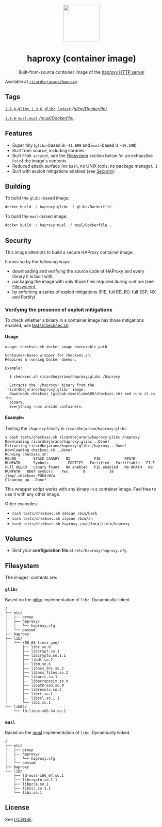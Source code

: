 <p align=center><img src=https://emojipedia-us.s3.dualstack.us-west-1.amazonaws.com/thumbs/320/apple/155/racing-car_1f3ce.png width=120px></p>
<h1 align=center>haproxy (container image)</h1>
<p align=center>Built-from-source container image of the <a href=https://www.haproxy.org/>haproxy HTTP server</a></p>

Available at [`ricardbejarano/haproxy`](https://hub.docker.com/r/ricardbejarano/haproxy).


## Tags

[`1.9.6-glibc`, `1.9.6`, `glibc`, `latest` *(glibc/Dockerfile)*](https://github.com/ricardbejarano/haproxy/blob/master/glibc/Dockerfile)

[`1.9.6-musl`, `musl` *(musl/Dockerfile)*](https://github.com/ricardbejarano/haproxy/blob/master/musl/Dockerfile)


## Features

* Super tiny (`glibc`-based is `~11.6MB` and `musl`-based is `~19.2MB`)
* Built from source, including libraries
* Built `FROM scratch`, see the [Filesystem](#Filesystem) section below for an exhaustive list of the image's contents
* Reduced attack surface (no `bash`, no UNIX tools, no package manager...)
* Built with exploit mitigations enabled (see [Security](#Security))


## Building

To build the `glibc`-based image:

```bash
docker build -t haproxy:glibc -f glibc/Dockerfile .
```

To build the `musl`-based image:

```bash
docker build -t haproxy:musl -f musl/Dockerfile .
```


## Security

This image attempts to build a secure HAProxy container image.

It does so by the following ways:

- downloading and verifying the source code of HAProxy and every library it is built with,
- packaging the image with only those files required during runtime (see [Filesystem](#Filesystem)),
- by enforcing a series of exploit mitigations (PIE, full RELRO, full SSP, NX and Fortify)

### Verifying the presence of exploit mitigations

To check whether a binary in a container image has those mitigations enabled, use [tests/checksec.sh](https://github.com/ricardbejarano/haproxy/blob/master/tests/checksec.sh).

#### Usage

```
usage: checksec.sh docker_image executable_path

Container-based wrapper for checksec.sh.
Requires a running Docker daemon.

Example:

  $ checksec.sh ricardbejarano/haproxy:glibc /haproxy

  Extracts the '/haproxy' binary from the 'ricardbejarano/haproxy:glibc' image,
  downloads checksec (github.com/slimm609/checksec.sh) and runs it on the
  binary.
  Everything runs inside containers.
```

#### Example:

Testing the `/haproxy` binary in `ricardbejarano/haproxy:glibc`:

```
$ bash tests/checksec.sh ricardbejarano/haproxy:glibc /haproxy
Downloading ricardbejarano/haproxy:glibc...Done!
Extracting ricardbejarano/haproxy:glibc:/haproxy...Done!
Downloading checksec.sh...Done!
Running checksec.sh:
RELRO        STACK CANARY   NX           PIE           RPATH      RUNPATH      Symbols         FORTIFY   Fortified   Fortifiable   FILE
Full RELRO   Canary found   NX enabled   PIE enabled   No RPATH   No RUNPATH   8807 Symbols    Yes       0           38            /tmp/.checksec-PdU8rBVu
Cleaning up...Done!
```

This wrapper script works with any binary in a container image. Feel free to use it with any other image.

Other examples:

- `bash tests/checksec.sh debian /bin/bash`
- `bash tests/checksec.sh alpine /bin/sh`
- `bash tests/checksec.sh haproxy /usr/local/sbin/haproxy`


## Volumes

- Bind your **configuration file** at `/etc/haproxy/haproxy.cfg`.


## Filesystem

The images' contents are:

### `glibc`

Based on the [glibc](https://www.gnu.org/software/libc/) implementation of `libc`. Dynamically linked.

```
/
├── etc/
│   ├── group
│   ├── haproxy/
│   │   └── haproxy.cfg
│   └── passwd
├── haproxy
├── lib/
│   └── x86_64-linux-gnu/
│       ├── libc.so.6
│       ├── libcrypt.so.1
│       ├── libcrypto.so.1.1
│       ├── libdl.so.2
│       ├── libm.so.6
│       ├── libnss_dns.so.2
│       ├── libnss_files.so.2
│       ├── libpcre.so.1
│       ├── libpcreposix.so.0
│       ├── libpthread.so.0
│       ├── libresolv.so.2
│       ├── librt.so.1
│       ├── libssl.so.1.1
│       └── libz.so.1
└── lib64/
    └── ld-linux-x86-64.so.2
```

### `musl`

Based on the [musl](https://www.musl-libc.org/) implementation of `libc`. Dynamically linked.

```
/
├── etc/
│   ├── group
│   ├── haproxy/
│   │   └── haproxy.cfg
│   └── passwd
├── haproxy
└── lib/
    ├── ld-musl-x86_64.so.1
    ├── libcrypto.so.1.1
    ├── libpcre.so.1
    ├── libssl.so.1.1
    └── libz.so.1
```


## License

See [LICENSE](https://github.com/ricardbejarano/haproxy/blob/master/LICENSE).
